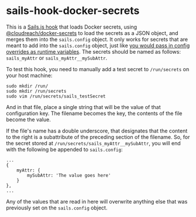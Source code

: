 # sails-hook-docker-secrets

This is a [Sails.js hook](https://sailsjs.com/documentation/concepts/extending-sails/hooks) that loads Docker secrets, using [@cloudreach/docker-secrets](https://www.npmjs.com/package/@cloudreach/docker-secrets) to load the secrets as a JSON object, and merges them into the `sails.config` object. It only works for secrets that are meant to add into the `sails.config` object, just like [you would pass in config overrides as runtime variables](https://sailsjs.com/documentation/concepts/configuration#?setting-sailsconfig-values-directly-using-environment-variables). The secrets should be named as follows: `sails_myAttr` or `sails_myAttr__mySubAttr`.

To test this hook, you need to manually add a test secret to `/run/secrets` on your host machine:

```
sudo mkdir /run/
sudo mkdir /run/secrets
sudo vim /run/secrets/sails_testSecret
```

And in that file, place a single string that will be the value of that configuration key. The filename becomes the key, the contents of the file become the value.

If the file's name has a double underscore, that designates that the content to the right is a subattribute of the preceding section of the filename. So, for the secret stored at `/run/secrets/sails_myAttr__mySubAttr`, you will end with the following be appended to `sails.config`:

```
...
{
    myAttr: {
        mySubAttr: 'The value goes here'
    }
},
...
```

Any of the values that are read in here will overwrite anything else that was previously set on the `sails.config` object.
